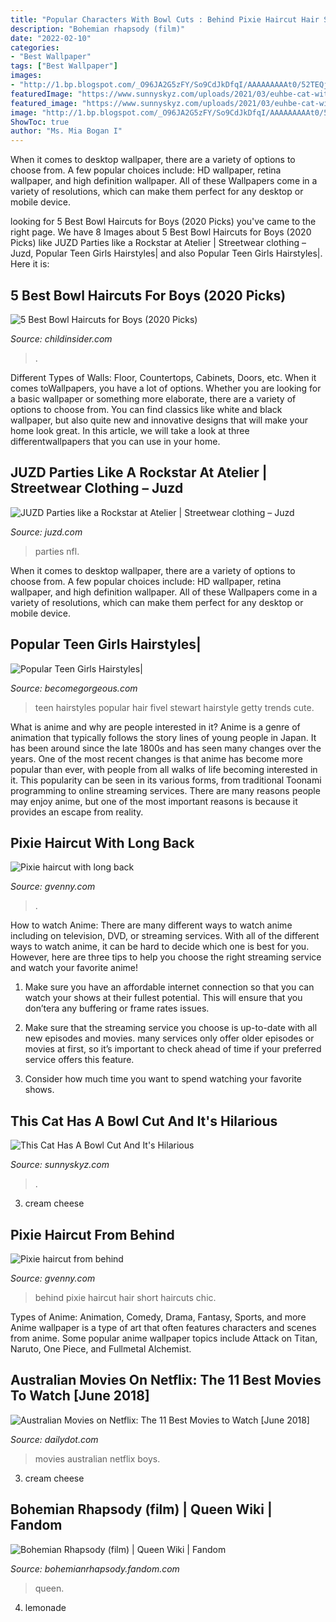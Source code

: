 ```yaml
---
title: "Popular Characters With Bowl Cuts : Behind Pixie Haircut Hair Short Haircuts Chic"
description: "Bohemian rhapsody (film)"
date: "2022-02-10"
categories:
- "Best Wallpaper"
tags: ["Best Wallpaper"]
images:
- "http://1.bp.blogspot.com/_O96JA2G5zFY/So9CdJkDfqI/AAAAAAAAAt0/52TEQjxObMA/s400/DSC_0472.jpg"
featuredImage: "https://www.sunnyskyz.com/uploads/2021/03/euhbe-cat-with-a-bowl-cut-lg.jpg"
featured_image: "https://www.sunnyskyz.com/uploads/2021/03/euhbe-cat-with-a-bowl-cut-lg.jpg"
image: "http://1.bp.blogspot.com/_O96JA2G5zFY/So9CdJkDfqI/AAAAAAAAAt0/52TEQjxObMA/s400/DSC_0472.jpg"
ShowToc: true
author: "Ms. Mia Bogan I"
---
```



When it comes to desktop wallpaper, there are a variety of options to choose from. A few popular choices include: HD wallpaper, retina wallpaper, and high definition wallpaper. All of these Wallpapers come in a variety of resolutions, which can make them perfect for any desktop or mobile device. 

	

		
looking for 5 Best Bowl Haircuts for Boys (2020 Picks) you've came to the right page. We have 8 Images about 5 Best Bowl Haircuts for Boys (2020 Picks) like JUZD Parties like a Rockstar at Atelier | Streetwear clothing – Juzd, Popular Teen Girls Hairstyles| and also Popular Teen Girls Hairstyles|. Here it is:
		
    
## 5 Best Bowl Haircuts For Boys (2020 Picks)

<img loading=lazy src="https://childinsider.com/wp-content/uploads/2019/07/bowl-cut-for-boys-6.jpg" onerror="this.onerror=null;this.src='https://tse1.mm.bing.net/th?id=OIP.ytlRmLcnFCZE4mZVykZnSQHaFK&amp;pid=15.1';" alt="5 Best Bowl Haircuts for Boys (2020 Picks)">

_Source: childinsider.com_

>. 

	

Different Types of Walls: Floor, Countertops, Cabinets, Doors, etc.
When it comes toWallpapers, you have a lot of options. Whether you are looking for a basic wallpaper or something more elaborate, there are a variety of options to choose from. You can find classics like white and black wallpaper, but also quite new and innovative designs that will make your home look great. In this article, we will take a look at three differentwallpapers that you can use in your home.

    
## JUZD Parties Like A Rockstar At Atelier | Streetwear Clothing – Juzd

<img loading=lazy src="http://1.bp.blogspot.com/_O96JA2G5zFY/So9CdJkDfqI/AAAAAAAAAt0/52TEQjxObMA/s400/DSC_0472.jpg" onerror="this.onerror=null;this.src='https://tse4.mm.bing.net/th?id=OIP.XACjDxY81tOPO-WYu4Za0gAAAA&amp;pid=15.1';" alt="JUZD Parties like a Rockstar at Atelier | Streetwear clothing – Juzd">

_Source: juzd.com_

>parties nfl. 

	

When it comes to desktop wallpaper, there are a variety of options to choose from. A few popular choices include: HD wallpaper, retina wallpaper, and high definition wallpaper. All of these Wallpapers come in a variety of resolutions, which can make them perfect for any desktop or mobile device. 

    
## Popular Teen Girls Hairstyles|

<img loading=lazy src="http://static.becomegorgeous.com/img/arts/2010/Jul/23/2461/fivelstewartlayeredhairstylesiwthbangs.jpg" onerror="this.onerror=null;this.src='https://tse1.mm.bing.net/th?id=OIP.vQvb_cWSXAvN7FSriLNQZQHaJ4&amp;pid=15.1';" alt="Popular Teen Girls Hairstyles|">

_Source: becomegorgeous.com_

>teen hairstyles popular hair fivel stewart hairstyle getty trends cute. 

	

What is anime and why are people interested in it?
Anime is a genre of animation that typically follows the story lines of young people in Japan. It has been around since the late 1800s and has seen many changes over the years. One of the most recent changes is that anime has become more popular than ever, with people from all walks of life becoming interested in it. This popularity can be seen in its various forms, from traditional Toonami programming to online streaming services. There are many reasons people may enjoy anime, but one of the most important reasons is because it provides an escape from reality.

    
## Pixie Haircut With Long Back

<img loading=lazy src="https://gvenny.com/images5/1016/pixie-haircut-with-long-back/pixie-haircut-with-long-back-01_2.jpg" onerror="this.onerror=null;this.src='https://tse2.mm.bing.net/th?id=OIP.ZY6qir98Ii5_rKqpTr9DnQAAAA&amp;pid=15.1';" alt="Pixie haircut with long back">

_Source: gvenny.com_

>. 

	

How to watch Anime: There are many different ways to watch anime including on television, DVD, or streaming services.
With all of the different ways to watch anime, it can be hard to decide which one is best for you. However, here are three tips to help you choose the right streaming service and watch your favorite anime!
1. Make sure you have an affordable internet connection so that you can watch your shows at their fullest potential. This will ensure that you don’tera any buffering or frame rates issues.

2. Make sure that the streaming service you choose is up-to-date with all new episodes and movies. many services only offer older episodes or movies at first, so it’s important to check ahead of time if your preferred service offers this feature.

3. Consider how much time you want to spend watching your favorite shows.

    
## This Cat Has A Bowl Cut And It&#039;s Hilarious

<img loading=lazy src="https://www.sunnyskyz.com/uploads/2021/03/euhbe-cat-with-a-bowl-cut-lg.jpg" onerror="this.onerror=null;this.src='https://tse1.mm.bing.net/th?id=OIP.bCI53HSmy0Ixan9WWZiH3AHaEG&amp;pid=15.1';" alt="This Cat Has A Bowl Cut And It&#039;s Hilarious">

_Source: sunnyskyz.com_

>. 

	

3. cream cheese 

    
## Pixie Haircut From Behind

<img loading=lazy src="http://gvenny.com/images5/1016/pixie-haircut-from-behind/pixie-haircut-from-behind-99_5.jpg" onerror="this.onerror=null;this.src='https://tse3.mm.bing.net/th?id=OIP.fU3WzTh-HgETXxNySDeyXwAAAA&amp;pid=15.1';" alt="Pixie haircut from behind">

_Source: gvenny.com_

>behind pixie haircut hair short haircuts chic. 

	

Types of Anime: Animation, Comedy, Drama, Fantasy, Sports, and more
Anime wallpaper is a type of art that often features characters and scenes from anime. Some popular anime wallpaper topics include Attack on Titan, Naruto, One Piece, and Fullmetal Alchemist.

    
## Australian Movies On Netflix: The 11 Best Movies To Watch [June 2018]

<img loading=lazy src="https://www.dailydot.com/wp-content/uploads/2018/06/best_australian_movies_netflix_boys_in_the_trees2.jpg" onerror="this.onerror=null;this.src='https://tse3.mm.bing.net/th?id=OIP.xoEiY3LafuiVojA8iXSYuwHaDt&amp;pid=15.1';" alt="Australian Movies on Netflix: The 11 Best Movies to Watch [June 2018]">

_Source: dailydot.com_

>movies australian netflix boys. 

	

3. cream cheese 

    
## Bohemian Rhapsody (film) | Queen Wiki | Fandom

<img loading=lazy src="https://vignette.wikia.nocookie.net/bohemianrhapsody/images/b/b0/Bohemian_Rhapsody_Poster.jpg/revision/latest?cb=20190807201125" onerror="this.onerror=null;this.src='https://tse2.mm.bing.net/th?id=OIP.NWLrhMByVL2VA5oFWyiNlQHaK-&amp;pid=15.1';" alt="Bohemian Rhapsody (film) | Queen Wiki | Fandom">

_Source: bohemianrhapsody.fandom.com_

>queen. 

	

4. lemonade 

